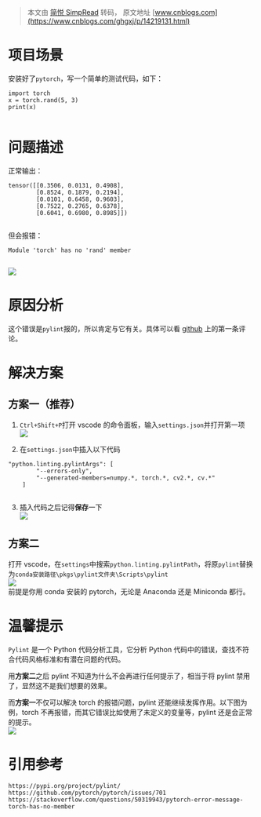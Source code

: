 > 本文由 [简悦 SimpRead](http://ksria.com/simpread/) 转码， 原文地址 [www.cnblogs.com](https://www.cnblogs.com/ghgxj/p/14219131.html)

项目场景
====

安装好了`pytorch`，写一个简单的测试代码，如下：

```
import torch
x = torch.rand(5, 3)
print(x)


```

问题描述
====

正常输出：

```
tensor([[0.3506, 0.0131, 0.4908],
        [0.8524, 0.1879, 0.2194],
        [0.0101, 0.6458, 0.9603],
        [0.7522, 0.2765, 0.6378],
        [0.6041, 0.6980, 0.8985]])


```

但会报错：

```
Module 'torch' has no 'rand' member


```

![](https://img-blog.csdnimg.cn/2020101619300244.png#pic_center)

原因分析
====

这个错误是`pylint`报的，所以肯定与它有关。具体可以看 [github](https://github.com/pytorch/pytorch/issues/701) 上的第一条评论。

解决方案
====

方案一（推荐）
-------

1.  `Ctrl+Shift+P`打开 vscode 的命令面板，输入`settings.json`并打开第一项  
    ![](https://img-blog.csdnimg.cn/20201016212420693.png#pic_center)
    
2.  在`settings.json`中插入以下代码
    

```
"python.linting.pylintArgs": [
        "--errors-only",
        "--generated-members=numpy.*, torch.*, cv2.*, cv.*"
    ]


```

3.  插入代码之后记得**保存**一下  
    ![](https://img-blog.csdnimg.cn/20201016212504984.png#pic_center)

方案二
---

打开 vscode，在`settings`中搜索`python.linting.pylintPath`，将原`pylint`替换为`conda安装路径\pkgs\pylint文件夹\Scripts\pylint`  
![](https://img-blog.csdnimg.cn/20201016195701687.png#pic_center)  
前提是你用 conda 安装的 pytorch，无论是 Anaconda 还是 Miniconda 都行。

温馨提示
====

`Pylint` 是一个 Python 代码分析工具，它分析 Python 代码中的错误，查找不符合代码风格标准和有潜在问题的代码。

用**方案二**之后 pylint 不知道为什么不会再进行任何提示了，相当于将 pylint 禁用了，显然这不是我们想要的效果。

而**方案一**不仅可以解决 torch 的报错问题，pylint 还能继续发挥作用。以下图为例，torch 不再报错，而其它错误比如使用了未定义的变量等，pylint 还是会正常的提示。  
![](https://img-blog.csdnimg.cn/20201016212319839.png#pic_center)

引用参考
====

```
https://pypi.org/project/pylint/
https://github.com/pytorch/pytorch/issues/701
https://stackoverflow.com/questions/50319943/pytorch-error-message-torch-has-no-member


```